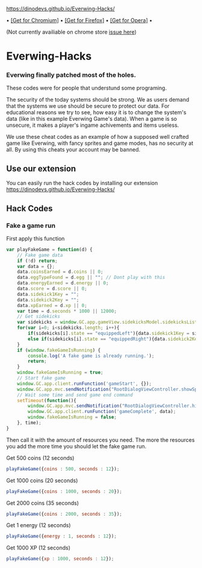 https://dinodevs.github.io/Everwing-Hacks/

•
[[Get for Chromium]](https://github.com/DinoDevs/Everwing-Hacks/releases/download/v2.1.6/EverWingHacks.v2.1.6.crx)
•
[[Get for Firefox]](https://github.com/DinoDevs/Everwing-Hacks/releases/download/v2.1.6/EverWingHacks.v2.1.6.xpi)
•
[[Get for Opera]](https://github.com/DinoDevs/Everwing-Hacks/releases/download/v2.1.6/EverWingHacks.v2.1.6.nex)
•

(Not currently availiable on chrome store [issue here](../../issues/26))

# Everwing-Hacks
### Everwing finally patched most of the holes.

These codes were for people that understund some programing.

The security of the today systems should be strong. We as users demand that the systems we use should be secure to protect our data. For educational reasons we try to see, how easy it is to change the system's data (like in this example Everwing Game's data). When a game is so unsecure, it makes a player's ingame achivements and items useless.

We use these cheat codes as an example of how a supposed well crafted game like Everwing, with fancy sprites and game modes, has no security at all. By using this cheats your account may be banned.

## Use our extension
You can easily run the hack codes by installing our extension
https://dinodevs.github.io/Everwing-Hacks/

## Hack Codes

### Fake a game run

First apply this function
```javascript
var playFakeGame = function(d) {
	// Fake game data
	if (!d) return;
	var data = {};
	data.coinsEarned = d.coins || 0;
	data.eggTypeFound = d.egg || ""; // Dont play with this
	data.energyEarned = d.energy || 0;
	data.score = d.score || 0;
	data.sidekick1Key = "";
	data.sidekick2Key = "";
	data.xpEarned = d.xp || 0;
	var time = d.seconds * 1000 || 12000;
	// Get sidekicks
	var sidekicks = window.GC.app.gameView.sidekicksModel.sidekicksList;
	for(var i=0; i<sidekicks.length; i++){
		if(sidekicks[i].state == "equippedLeft"){data.sidekick1Key = sidekicks[i].id;}
		else if(sidekicks[i].state == "equippedRight"){data.sidekick2Key = sidekicks[i].id;}
	}
	if (window.fakeGameIsRunning) {
		console.log('A fake game is already running.');
		return;
	}
	window.fakeGameIsRunning = true;
	// Start fake game
	window.GC.app.client.runFunction('gameStart', {});
	window.GC.app.mvc.sendNotification("RootDialogViewController.showSpinner");
	// Wait some time and send game end command
	setTimeout(function(){
		window.GC.app.mvc.sendNotification("RootDialogViewController.hideSpinner");
		window.GC.app.client.runFunction('gameComplete', data);
		window.fakeGameIsRunning = false;
	}, time);
}
```

Then call it with the amount of resources you need. The more the resources you add the more time you should let the fake game run.

Get 500 coins (12 seconds)
```javascript
playFakeGame({coins : 500, seconds : 12});
```
Get 1000 coins (20 seconds)
```javascript
playFakeGame({coins : 1000, seconds : 20});
```
Get 2000 coins (35 seconds)
```javascript
playFakeGame({coins : 2000, seconds : 35});
```
Get 1 energy (12 seconds)
```javascript
playFakeGame({energy : 1, seconds : 12});
```
Get 1000 XP (12 seconds)
```javascript
playFakeGame({xp : 1000, seconds : 12});
```

